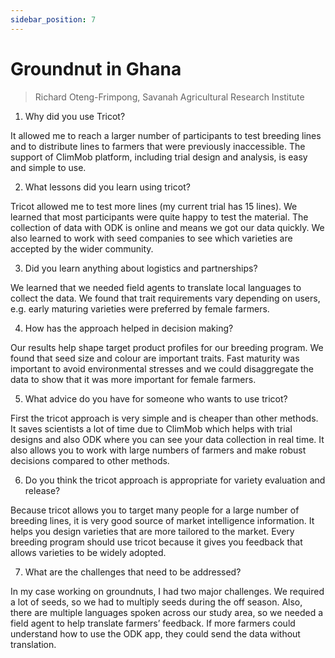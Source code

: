```yaml
---
sidebar_position: 7
---
```

# Groundnut in Ghana
>Richard Oteng-Frimpong, Savanah Agricultural Research Institute

1.	Why did you use Tricot? 

It allowed me to reach a larger number of participants to test breeding lines and to distribute lines to farmers that were previously inaccessible. The support of ClimMob platform, including trial design and analysis, is easy and simple to use.

2.	What lessons did you learn using tricot?  

Tricot allowed me to test more lines (my current trial has 15 lines). We learned that most participants were quite happy to test the material. The collection of data with ODK is online and means we got our data quickly. We also learned to work with seed companies to see which varieties are accepted by the wider community.

3.	Did you learn anything about logistics and partnerships? 

We learned that we needed field agents to translate local languages to collect the data. We found that trait requirements vary depending on users, e.g. early maturing varieties were preferred by female farmers. 

4.	How has the approach helped in decision making?

Our results help shape target product profiles for our breeding program. We found that seed size and colour are important traits. Fast maturity was important to avoid environmental stresses and we could disaggregate the data to show that it was more important for female farmers. 

5.	What advice do you have for someone who wants to use tricot?  

First the tricot approach is very simple and is cheaper than other methods. It saves scientists a lot of time due to ClimMob which helps with trial designs and also ODK where you can see your data collection in real time. It also allows you to work with large numbers of farmers and make robust decisions compared to other methods. 

6.	Do you think the tricot approach is appropriate for variety evaluation and release? 

Because tricot allows you to target many people for a large number of breeding lines, it is very good source of market intelligence information. It helps you design varieties that are more tailored to the market. Every breeding program should use tricot because it gives you feedback that allows varieties to be widely adopted.

7.	What are the challenges that need to be addressed? 

In my case working on groundnuts, I had two major challenges. We required a lot of seeds, so we had to multiply seeds during the off season. Also, there are multiple languages spoken across our study area, so we needed a field agent to help translate farmers’ feedback. If more farmers could understand how to use the ODK app, they could send the data without translation.
